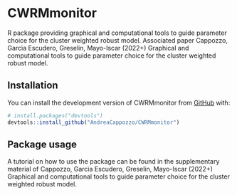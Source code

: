 
<!-- README.md is generated from README.Rmd. Please edit that file -->

# CWRMmonitor

<!-- badges: start -->
<!-- badges: end -->

R package providing graphical and computational tools to guide parameter
choice for the cluster weighted robust model. Associated paper Cappozzo,
Garcìa Escudero, Greselin, Mayo-Iscar (2022+) Graphical and
computational tools to guide parameter choice for the cluster weighted
robust model.

## Installation

You can install the development version of CWRMmonitor from
[GitHub](https://github.com/) with:

``` r
# install.packages("devtools")
devtools::install_github("AndreaCappozzo/CWRMmonitor")
```

## Package usage

A tutorial on how to use the package can be found in the supplementary
material of Cappozzo, Garcìa Escudero, Greselin, Mayo-Iscar (2022+)
Graphical and computational tools to guide parameter choice for the
cluster weighted robust model.
